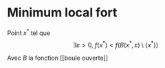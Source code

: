 # Minimum local fort

Point $x^*$ tel que
$$
\exists \varepsilon>0,\ f(x^*) < f(B(x^*, \varepsilon) \setminus \{x^*\})
$$

Avec $B$ la fonction [[boule ouverte]]
